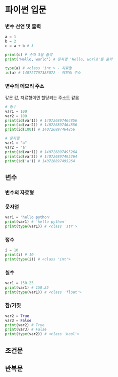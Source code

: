 # 파이썬 입문

### 변수 선언 및 출력
```python
a = 1
b = 2
c = a + b # 3

print(c) # 숫자 3을 출력
print('Hello, world') # 문자열 'Hello, world'를 출력

type(a) # <class 'int'> - 자료형
id(a) # 140727797388072 - 메모리 주소
```

### 변수의 메모리 주소
같은 값, 자료형이면 할당되는 주소도 같음
```python
# 정수
var1 = 100
var2 = 100
print(id(var1)) # 140726897464856
print(id(var2)) # 140726897464856
print(id(100)) # 140726897464856

# 문자열
var1 = "a"
var2 = 'a'
print(id(var1)) # 140726897495264
print(id(var2)) # 140726897495264
print(id('a')) # 140726897495264
```

## 변수
### 변수의 자료형
### 문자열
```python
var1 = 'hello python'
print(var1) # 'hello python'
print(type(var1)) # <class 'str'>
```

### 정수
```python
i = 10
print(i) # 10
print(type(i)) # <class 'int'>
```

### 실수
```python
var1 = 150.25
print(var1) # 150.25
print(type(var1)) # <class 'float'>
```

### 참/거짓
```python
var2 = True
var3 = False
print(var2) # True
print(var3) # False
print(type(var2)) # <class 'bool'>
```

## 조건문


## 반복문
